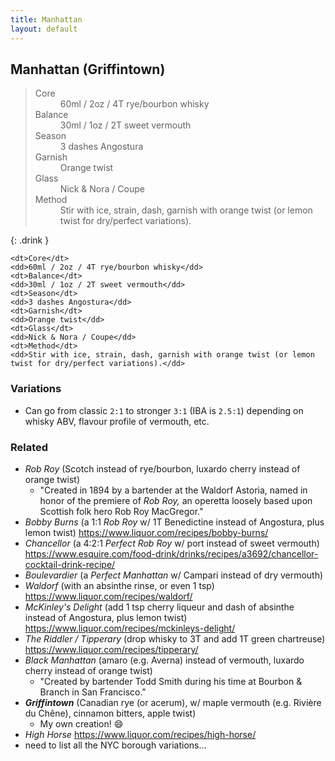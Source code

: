 ```yaml
---
title: Manhattan
layout: default
---
```


## Manhattan (Griffintown)

>

<blockquote class="drink">
  <dl>
    <dt>Core</dt>
    <dd>60ml / 2oz / 4T rye/bourbon whisky</dd>
    <dt>Balance</dt>
    <dd>30ml / 1oz / 2T sweet vermouth</dd>
    <dt>Season</dt>
    <dd>3 dashes Angostura</dd>
    <dt>Garnish</dt>
    <dd>Orange twist</dd>
    <dt>Glass</dt>
    <dd>Nick & Nora / Coupe</dd>
    <dt>Method</dt>
    <dd>Stir with ice, strain, dash, garnish with orange twist (or lemon twist for dry/perfect variations).</dd>
  </dl>
</blockquote

{: .drink }
> <dl>
    <dt>Core</dt>
    <dd>60ml / 2oz / 4T rye/bourbon whisky</dd>
    <dt>Balance</dt>
    <dd>30ml / 1oz / 2T sweet vermouth</dd>
    <dt>Season</dt>
    <dd>3 dashes Angostura</dd>
    <dt>Garnish</dt>
    <dd>Orange twist</dd>
    <dt>Glass</dt>
    <dd>Nick & Nora / Coupe</dd>
    <dt>Method</dt>
    <dd>Stir with ice, strain, dash, garnish with orange twist (or lemon twist for dry/perfect variations).</dd>
> </dl>

### Variations

- Can go from classic `2:1` to stronger `3:1` (IBA is `2.5:1`) depending on whisky ABV, flavour profile of vermouth, etc.

### Related

- _Rob Roy_ (Scotch instead of rye/bourbon, luxardo cherry instead of orange twist)
  - "Created in 1894 by a bartender at the Waldorf Astoria, named in honor of the premiere of _Rob Roy,_ an operetta loosely based upon Scottish folk hero Rob Roy MacGregor."
- _Bobby Burns_ (a 1:1 _Rob Roy_ w/ 1T Benedictine instead of Angostura, plus lemon twist) https://www.liquor.com/recipes/bobby-burns/
- _Chancellor_ (a 4:2:1 _Perfect Rob Roy_ w/ port instead of sweet vermouth) https://www.esquire.com/food-drink/drinks/recipes/a3692/chancellor-cocktail-drink-recipe/
- _Boulevardier_ (a _Perfect Manhattan_ w/ Campari instead of dry vermouth)
- _Waldorf_ (with an absinthe rinse, or even 1 tsp) https://www.liquor.com/recipes/waldorf/
- _McKinley's Delight_ (add 1 tsp cherry liqueur and dash of absinthe instead of Angostura, plus lemon twist) https://www.liquor.com/recipes/mckinleys-delight/
- _The Riddler / Tipperary_ (drop whisky to 3T and add 1T green chartreuse) https://www.liquor.com/recipes/tipperary/
- _Black Manhattan_ (amaro (e.g. Averna) instead of vermouth, luxardo cherry instead of orange twist)
  - "Created by bartender Todd Smith during his time at Bourbon & Branch in San Francisco."
- _**Griffintown**_ (Canadian rye (or acerum), w/ maple vermouth (e.g. Rivière du Chêne), cinnamon bitters, apple twist)
  - My own creation! 😄
- _High Horse_ https://www.liquor.com/recipes/high-horse/
- need to list all the NYC borough variations...
